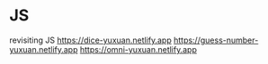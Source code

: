 # JS
revisiting JS
https://dice-yuxuan.netlify.app
https://guess-number-yuxuan.netlify.app
https://omni-yuxuan.netlify.app
